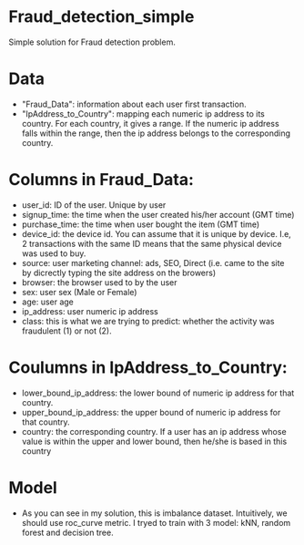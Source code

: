 # Fraud_detection_simple
Simple solution for Fraud detection problem.
# Data
* "Fraud_Data": information about each user first transaction.
* "IpAddress_to_Country": mapping each numeric ip address to its country. For each country, it gives a range. If the numeric ip address falls within the range, then the ip address belongs to the corresponding country.
# Columns in Fraud_Data:
* user_id: ID of the user. Unique by user
* signup_time: the time when the user created his/her account (GMT time)
* purchase_time: the time when user bought the item (GMT time)
* device_id: the device id. You can assume that it is unique by device. I.e, 2 transactions with the same ID means that the same physical device was used to buy.
* source: user marketing channel: ads, SEO, Direct (i.e. came to the site by dicrectly typing the site address on the browers)
* browser: the browser used to by the user
* sex: user sex (Male or Female)
* age: user age
* ip_address: user numeric ip address
* class: this is what we are trying to predict: whether the activity was fraudulent (1) or not (2).
# Coulumns in IpAddress_to_Country:
* lower_bound_ip_address: the lower bound of numeric ip address for that country.
* upper_bound_ip_address: the upper bound of numeric ip address for that country.
* country: the corresponding country. If a user has an ip address whose value is within the upper and lower bound, then he/she is based in this country

# Model
* As you can see in my solution, this is imbalance dataset. Intuitively, we should use roc_curve metric. I tryed to train with 3 model: kNN, random forest and decision tree.

